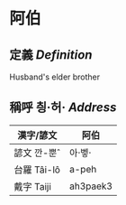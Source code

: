 # 阿伯
## 定義 _Definition_

Husband's elder brother

## 稱呼 칑·허· _Address_

漢字/諺文 | 阿伯
--- | ---
諺文 깐-뿐ˆ | 아·벻·
台羅 Tâi-lô | a-peh
戴字 Taiji | ah3paek3


